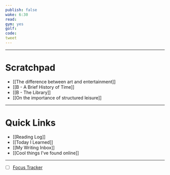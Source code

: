 ```yaml
---
publish: false
wake: 6:30
read:
gym: yes
golf:
code:
tweet
---
```

***
# Scratchpad
- [[The difference between art and entertainment]]
- [[B - A Brief History of Time]]
- [[B - The Library]]
- [[On the importance of structured leisure]]



---
# Quick Links
- [[Reading Log]]
- [[Today I Learned]]
- [[My Writing Inbox]]
- [[Cool things I've found online]]

***
- [ ] [Focus Tracker](https://docs.google.com/spreadsheets/d/18ZL9CSRxE2z7pTKcaPGe3749GMO9Ov2UjVsRMQqShBk/edit#gid=696776801)